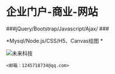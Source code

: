 # 企业门户-商业-网站
###jQuery/Bootstrap/Javascript/Ajax/ ###

*Mysql/Node.js/CSS/H5、Canvas绘图 *

![未来科技](http://down.51rc.com/imagefolder/Visual/L9680000/9679874_20130416170850.gif)

`<邮箱：1245718734@qq.com>`


